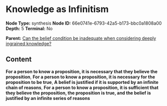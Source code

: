# Knowledge as Infinitism

**Node Type:** synthesis
**Node ID:** 66e0741e-6793-42a5-b173-bbc0a1808a00
**Depth:** 5
**Terminal:** No

**Parent:** [Can the belief condition be inadequate when considering deeply ingrained knowledge?](can-the-belief-condition-be-inadequate-when-considering-deeply-ingrained-knowledge-antithesis-3d542c95-34c5-4281-9700-ac0e81138128.md)

## Content

**For a person to know a proposition, it is necessary that they believe the proposition**, **For a person to know a proposition, it is necessary for the proposition to be true**, **A belief is justified if it is supported by an infinite chain of reasons**, **For a person to know a proposition, it is sufficient that they believe the proposition, the proposition is true, and the belief is justified by an infinite series of reasons**
